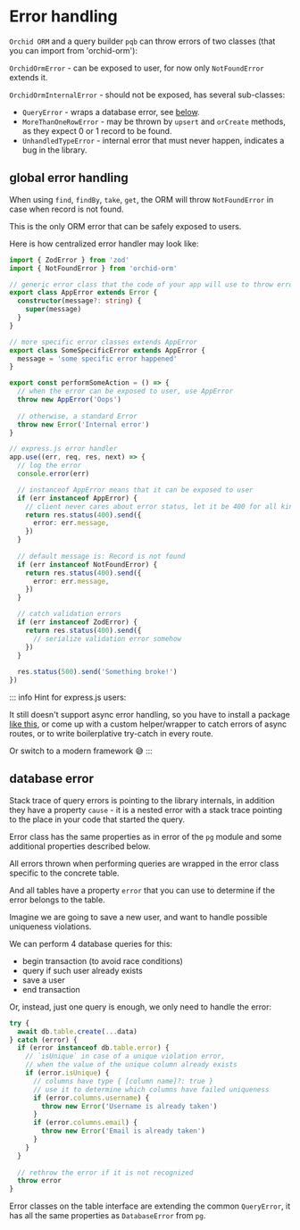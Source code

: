 # Error handling

`Orchid ORM` and a query builder `pqb` can throw errors of two classes (that you can import from 'orchid-orm'):

`OrchidOrmError` - can be exposed to user, for now only `NotFoundError` extends it.

`OrchidOrmInternalError` - should not be exposed, has several sub-classes:

- `QueryError` - wraps a database error, see [below](#database-error).
- `MoreThanOneRowError` - may be thrown by `upsert` and `orCreate` methods, as they expect 0 or 1 record to be found.
- `UnhandledTypeError` - internal error that must never happen, indicates a bug in the library.

## global error handling

When using `find`, `findBy`, `take`, `get`, the ORM will throw `NotFoundError` in case when record is not found.

This is the only ORM error that can be safely exposed to users.

Here is how centralized error handler may look like:

```ts
import { ZodError } from 'zod'
import { NotFoundError } from 'orchid-orm'

// generic error class that the code of your app will use to throw errors
export class AppError extends Error {
  constructor(message?: string) {
    super(message)
  }
}

// more specific error classes extends AppError
export class SomeSpecificError extends AppError {
  message = 'some specific error happened'
}

export const performSomeAction = () => {
  // when the error can be exposed to user, use AppError
  throw new AppError('Oops')
  
  // otherwise, a standard Error
  throw new Error('Internal error')
}

// express.js error handler
app.use((err, req, res, next) => {
  // log the error
  console.error(err)

  // instanceof AppError means that it can be exposed to user
  if (err instanceof AppError) {
    // client never cares about error status, let it be 400 for all kinds of AppError
    return res.status(400).send({
      error: err.message,
    })
  }
  
  // default message is: Record is not found
  if (err instanceof NotFoundError) {
    return res.status(400).send({
      error: err.message,
    })
  }

  // catch validation errors
  if (err instanceof ZodError) {
    return res.status(400).send({
      // serialize validation error somehow
    })
  }
  
  res.status(500).send('Something broke!')
})
```

::: info
Hint for express.js users:

It still doesn't support async error handling, so you have to install a package [like this](https://www.npmjs.com/package/express-async-errors),
or come up with a custom helper/wrapper to catch errors of async routes, or to write boilerplative try-catch in every route.

Or switch to a modern framework 😅
:::

## database error

Stack trace of query errors is pointing to the library internals, in addition they have a property `cause` -
it is a nested error with a stack trace pointing to the place in your code that started the query.

Error class has the same properties as in error of the `pg` module and some additional properties described below.

All errors thrown when performing queries are wrapped in the error class specific to the concrete table.

And all tables have a property `error` that you can use to determine if the error belongs to the table.

Imagine we are going to save a new user, and want to handle possible uniqueness violations.

We can perform 4 database queries for this:

- begin transaction (to avoid race conditions)
- query if such user already exists
- save a user
- end transaction

Or, instead, just one query is enough, we only need to handle the error:

```ts
try {
  await db.table.create(...data)
} catch (error) {
  if (error instanceof db.table.error) {
    // `isUnique` in case of a unique violation error,
    // when the value of the unique column already exists
    if (error.isUnique) {
      // columns have type { [column name]?: true }
      // use it to determine which columns have failed uniqueness
      if (error.columns.username) {
        throw new Error('Username is already taken')
      }
      if (error.columns.email) {
        throw new Error('Email is already taken')
      }
    }
  }
  
  // rethrow the error if it is not recognized
  throw error
}
```

Error classes on the table interface are extending the common `QueryError`,
it has all the same properties as `DatabaseError` from `pg`.
